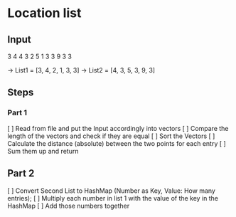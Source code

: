 # Location list 

## Input 
3   4
4   3
2   5
1   3
3   9
3   3

-> List1 = [3, 4, 2, 1, 3, 3]
-> List2 = [4, 3, 5, 3, 9, 3]

## Steps 

### Part 1 

[ ] Read from file and put the Input accordingly into vectors
[ ] Compare the length of the vectors and check if they are equal
[ ] Sort the Vectors 
[ ] Calculate the distance (absolute) between the two points for each entry
[ ] Sum them up and return

## Part 2 

[ ] Convert Second List to HashMap (Number as Key, Value: How many entries);
[ ] Multiply each number in list 1 with the value of the key in the HashMap 
[ ] Add those numbers together
